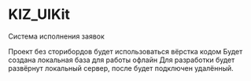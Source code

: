 # KIZ_UIKit
Система исполнения заявок

Проект без сторибордов будет использоваться вёрстка кодом
Будет создана локальная база для работы офлайн
Для разработки будет развёрнут локальный сервер, после будет подключен удалённый.
